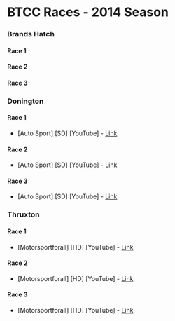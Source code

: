 # BTCC Races - 2014 Season

### Brands Hatch
#### Race 1
#### Race 2
#### Race 3

### Donington
#### Race 1
* [Auto Sport] [SD] [YouTube] - [Link](https://www.youtube.com/watch?v=datNhmPW_BI)

#### Race 2
* [Auto Sport] [SD] [YouTube] - [Link](https://www.youtube.com/watch?v=g7Yqr6SOJp4)

#### Race 3
* [Auto Sport] [SD] [YouTube] - [Link](https://www.youtube.com/watch?v=6vl0yMiEBPs)

### Thruxton
#### Race 1
* [Motorsportforall] [HD] [YouTube] - [Link](https://www.youtube.com/watch?v=_XUdYY9l9Yg)

#### Race 2
* [Motorsportforall] [HD] [YouTube] - [Link](https://www.youtube.com/watch?v=dF-ccVudviw)

#### Race 3
* [Motorsportforall] [HD] [YouTube] - [Link](https://www.youtube.com/watch?v=-pC_eZyvxMw)
